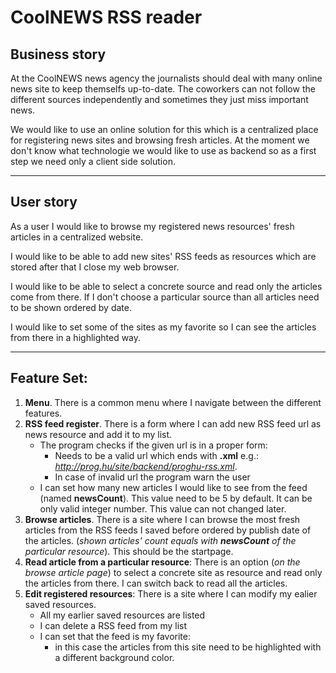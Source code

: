 # CoolNEWS RSS reader

## Business story
At the CoolNEWS news agency the journalists should deal with many online news site to keep themselfs up-to-date. The coworkers can not follow the different sources independently and sometimes they just miss important news.

We would like to use an online solution for this which is a centralized place for registering news sites and browsing fresh articles. At the moment we don't know what technologie we would like to use as backend so as a first step we need only a client side solution.

---
## User story
As a user I would like to browse my registered news resources' fresh articles in a centralized website.

I would like to be able to add new sites' RSS feeds as resources which are stored after that I close my web browser.

I would like to be able to select a concrete source and read only the articles come from there. If I don't choose a particular source than all articles need to be shown ordered by date.

I would like to set some of the sites as my favorite so I can see the articles from there in a highlighted way.

---
## Feature Set:
1. **Menu**. There is a common menu where I navigate between the different features.
2. **RSS feed register**. There is a form where I can add new RSS feed url as news resource and add it to my list.
    * The program checks if the given url is in a proper form:
        * Needs to be a valid url which ends with **.xml** e.g.: *http://prog.hu/site/backend/proghu-rss.xml*.
        * In case of invalid url the program warn the user
    * I can set how many new articles I would like to see from the feed (named **newsCount**). This value need to be 5 by default. It can be only valid integer number. This value can not changed later.
2. **Browse articles**. There is a site where I can browse the most fresh articles from the RSS feeds I saved before ordered by publish date of the articles. (*shown articles' count equals with **newsCount** of the particular resource*). This should be the startpage.
3. **Read article from a particular resource**: There is an option (*on the browse article page*) to select a concrete site as resource and read only the articles from there. I can switch back to read all the articles.
4. **Edit registered resources**: There is a site where I can modify my ealier saved resources.
    * All my earlier saved resources are listed
    * I can delete a RSS feed from my list
    * I can set that the feed is my favorite:
        * in this case the articles from this site need to be highlighted with a different background color.
